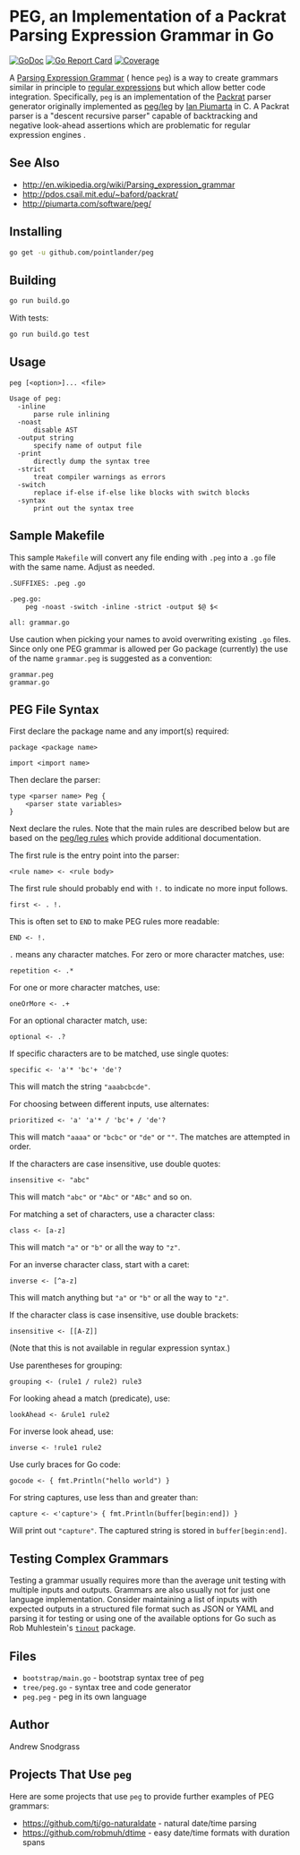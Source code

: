 # PEG, an Implementation of a Packrat Parsing Expression Grammar in Go

[![GoDoc](https://godoc.org/github.com/pointlander/peg?status.svg)](https://godoc.org/github.com/pointlander/peg)
[![Go Report Card](https://goreportcard.com/badge/github.com/pointlander/peg)](https://goreportcard.com/report/github.com/pointlander/peg)
[![Coverage](https://gocover.io/_badge/github.com/pointlander/peg)](https://gocover.io/github.com/pointlander/peg)

A [Parsing Expression Grammar](http://en.wikipedia.org/wiki/Parsing_expression_grammar) ( hence `peg`) is a way to create grammars similar in principle to [regular expressions](https://en.wikipedia.org/wiki/Regular_expression) but which allow better code integration. Specifically, `peg` is an implementation of the [Packrat](https://en.wikipedia.org/wiki/Parsing_expression_grammar#Implementing_parsers_from_parsing_expression_grammars) parser generator originally implemented as [peg/leg](https://www.piumarta.com/software/peg/) by [Ian Piumarta](https://www.piumarta.com/cv/) in C. A Packrat parser is a "descent recursive parser" capable of backtracking and negative look-ahead assertions which are problematic for regular expression engines . 

## See Also

* <http://en.wikipedia.org/wiki/Parsing_expression_grammar>
* <http://pdos.csail.mit.edu/~baford/packrat/>
* <http://piumarta.com/software/peg/>

## Installing

```sh
go get -u github.com/pointlander/peg
```

## Building

```sh
go run build.go
```

With tests:

```sh
go run build.go test
```

## Usage

```
peg [<option>]... <file>

Usage of peg:
  -inline
      parse rule inlining
  -noast
      disable AST
  -output string
      specify name of output file
  -print
      directly dump the syntax tree
  -strict
      treat compiler warnings as errors
  -switch
      replace if-else if-else like blocks with switch blocks
  -syntax
      print out the syntax tree
```

## Sample Makefile

This sample `Makefile` will convert any file ending with `.peg` into a `.go` file with the same name. Adjust as needed.

```make
.SUFFIXES: .peg .go

.peg.go:
	peg -noast -switch -inline -strict -output $@ $<

all: grammar.go
```

Use caution when picking your names to avoid overwriting existing `.go` files. Since only one PEG grammar is allowed per Go package (currently) the use of the name `grammar.peg` is suggested as a convention:

```
grammar.peg
grammar.go
```

## PEG File Syntax

First declare the package name and any import(s) required:

```
package <package name>

import <import name>
```

Then declare the parser:

```
type <parser name> Peg {
	<parser state variables>
}
```

Next declare the rules. Note that the main rules are described below but are based on the [peg/leg rules](https://www.piumarta.com/software/peg/peg.1.html) which provide additional documentation.

The first rule is the entry point into the parser:

```
<rule name> <- <rule body>
```

The first rule should probably end with `!.` to indicate no more input follows. 

```
first <- . !.
```

This is often set to `END` to make PEG rules more readable:

```
END <- !.
```

`.` means any character matches. For zero or more character matches, use:

```
repetition <- .*
```

For one or more character matches, use:

```
oneOrMore <- .+
```

For an optional character match, use:

```
optional <- .?
```

If specific characters are to be matched, use single quotes:

```
specific <- 'a'* 'bc'+ 'de'?
```

This will match the string `"aaabcbcde"`.

For choosing between different inputs, use alternates:

```
prioritized <- 'a' 'a'* / 'bc'+ / 'de'?
```

This will match `"aaaa"` or `"bcbc"` or `"de"` or `""`. The matches are attempted in order.

If the characters are case insensitive, use double quotes:

```
insensitive <- "abc"
```

This will match `"abc"` or `"Abc"` or `"ABc"` and so on.

For matching a set of characters, use a character class:

```
class <- [a-z]
```

This will match `"a"` or `"b"` or all the way to `"z"`.

For an inverse character class, start with a caret:

```
inverse <- [^a-z]
```

This will match anything but `"a"` or `"b"` or all the way to `"z"`.

If the character class is case insensitive, use double brackets:

```
insensitive <- [[A-Z]]
```

(Note that this is not available in regular expression syntax.)

Use parentheses for grouping:

```
grouping <- (rule1 / rule2) rule3
```

For looking ahead a match (predicate), use:

```
lookAhead <- &rule1 rule2
```

For inverse look ahead, use:

```
inverse <- !rule1 rule2
```

Use curly braces for Go code:

```
gocode <- { fmt.Println("hello world") }
```

For string captures, use less than and greater than:

```
capture <- <'capture'> { fmt.Println(buffer[begin:end]) }
```

Will print out `"capture"`. The captured string is stored in `buffer[begin:end]`.

## Testing Complex Grammars

Testing a grammar usually requires more than the average unit testing with multiple inputs and outputs. Grammars are also usually not for just one language implementation. Consider maintaining a list of inputs with expected outputs in a structured file format such as JSON or YAML and parsing it for testing or using one of the available options for Go such as Rob Muhlestein's [`tinout`](https://github.com/robmuh/tinout) package.

## Files

* `bootstrap/main.go` - bootstrap syntax tree of peg
* `tree/peg.go` - syntax tree and code generator
* `peg.peg` - peg in its own language

## Author

Andrew Snodgrass

## Projects That Use `peg`

Here are some projects that use `peg` to provide further examples of PEG grammars:

* <https://github.com/tj/go-naturaldate> -  natural date/time parsing
* <https://github.com/robmuh/dtime> - easy date/time formats with duration spans

